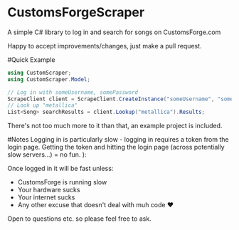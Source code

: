 # CustomsForgeScraper
A simple C# library to log in and search for songs on CustomsForge.com

Happy to accept improvements/changes, just make a pull request.

#Quick Example
```C#
using CustomScraper;
using CustomScraper.Model;

// Log in with someUsername, somePassword
ScrapeClient client = ScrapeClient.CreateInstance("someUsername", "somePassword");
// Look up "metallica"
List<Song> searchResults = client.Lookup("metallica").Results;
```

There's not too much more to it than that, an example project is included.

#Notes
Logging in is particularly slow - logging in requires a token from the login page. Getting the token and hitting the login page (across potentially slow servers...) = no fun. ):

Once logged in it will be fast unless:
* CustomsForge is running slow
* Your hardware sucks
* Your internet sucks
* Any other excuse that doesn't deal with muh code ♥

Open to questions etc. so please feel free to ask.
